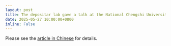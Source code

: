 ```yaml
---
layout: post
title: The depositar lab gave a talk at the National Chengchi University Library on "Bringing research data to life - Research Data Management x Open Science strategy"
date: 2025-05-27 10:00:00+0800
inline: False
---
```


Please see the [article in Chinese](/zh-tw/news/250527/) for details.
